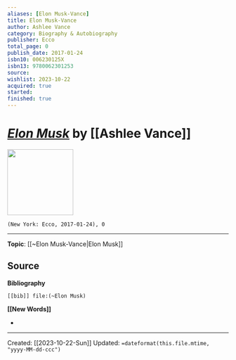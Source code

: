 ```yaml
---
aliases: [Elon Musk-Vance]
title: Elon Musk-Vance
author: Ashlee Vance
category: Biography & Autobiography
publisher: Ecco
total_page: 0
publish_date: 2017-01-24
isbn10: 006230125X
isbn13: 9780062301253
source: 
wishlist: 2023-10-22
acquired: true
started: 
finished: true
---
```

# *[Elon Musk]()* by [[Ashlee Vance]]

<img src="http://books.google.com/books/content?id=Ma4sjwEACAAJ&printsec=frontcover&img=1&zoom=1&source=gbs_api" width=150>

`(New York: Ecco, 2017-01-24), 0`



--- 
**Topic**: [[~Elon Musk-Vance|Elon Musk]]

**Source**
- 

**Bibliography**

```query
[[bib]] file:(~Elon Musk)
```
 

**[[New Words]]**

- 

---
Created: [[2023-10-22-Sun]]
Updated: `=dateformat(this.file.mtime, "yyyy-MM-dd-ccc")`